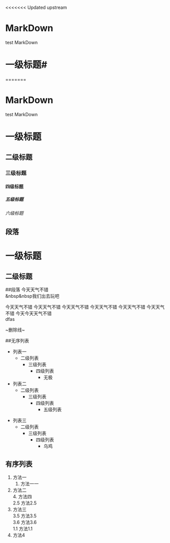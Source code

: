 <<<<<<< Updated upstream
# MarkDown
test MarkDown  
# 一级标题#
=======
# MarkDown #
test MarkDown
# 一级标题
## 二级标题
### 三级标题
#### 四级标题
##### 五级标题
###### 六级标题
## 段落

一级标题
===

二级标题
---

##段落
今天天气不错  
&nbsp&nbsp我们出去玩吧

今天天气不错  今天天气不错  今天天气不错  今天天气不错  今天天气不错  今天天气不错  今天今天天气不错    
dfas

~删除线~

##无序列表  
* 列表一  
	* 二级列表  
		* 三级列表  
			* 四级列表  
				* 无极  
* 列表二    
	* 二级列表  
		* 三级列表  
			* 四级列表  
				* 五级列表  
- 列表三  
	- 二级列表  
		- 三级列表  
			- 四级列表
				- 乌鸡  				
## 有序列表  
1. 方法一
	1. 方法一一  
2. 方法二  
	4. 方法四  
2.5 方法2.5  
3. 方法三  
3.5 方法3.5  
3.6 方法3.6  
1.1 方法1.1  
4. 方法4